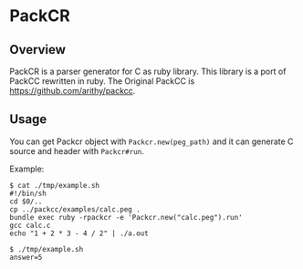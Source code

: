 # PackCR

## Overview

PackCR is a parser generator for C as ruby library.
This library is a port of PackCC rewritten in ruby.
The Original PackCC is https://github.com/arithy/packcc.

## Usage

You can get Packcr object with `Packcr.new(peg_path)` and it can generate C source and header with `Packcr#run`.

Example:

```
$ cat ./tmp/example.sh
#!/bin/sh
cd $0/..
cp ../packcc/examples/calc.peg .
bundle exec ruby -rpackcr -e 'Packcr.new("calc.peg").run'
gcc calc.c
echo "1 + 2 * 3 - 4 / 2" | ./a.out

$ ./tmp/example.sh
answer=5
```